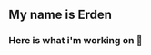 ## My name is Erden 
### Here is what i'm working on 👋

<!--
**Erden777/Erden777** is a ✨ _special_ ✨ repository because its `README.md` (this file) appears on your GitHub profile.

Here are some ideas to get you started:

- 🔭 I’m currently working on ... Youtube
- 🌱 I’m currently learning ... Java spring boot , JavaEE python 
- 👯 I’m looking to collaborate on ... JavaEE
- 🤔 I’m looking for help with ... AWS
- 💬 Ask me about ... Anything
- 📫 How to reach me: ... [Email address:](erden.aidynuly.99@gmail.com)
- 😄 Pronouns: ... He/him mb Mr Erden
- ⚡ Fun fact: ... I’m student
-->
